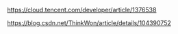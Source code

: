 https://cloud.tencent.com/developer/article/1376538

https://blog.csdn.net/ThinkWon/article/details/104390752